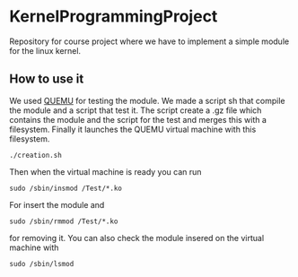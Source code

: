 # KernelProgrammingProject
Repository for course project where we have to implement a simple module for the linux kernel. 
## How to use it
We used [QUEMU](https://www.qemu.org/) for testing the module. 
We made a script sh that compile the module and a script that test it. The script create a .gz file which contains
the module and the script for the test and 
merges this with a filesystem. Finally it launches the QUEMU virtual machine with this filesystem.
```
./creation.sh
```
Then when the virtual machine is ready you can run 
```
sudo /sbin/insmod /Test/*.ko
```
For insert the module and 
```
sudo /sbin/rmmod /Test/*.ko
```
for removing it. 
You can also check the module insered on the virtual machine with
```
sudo /sbin/lsmod
```
